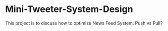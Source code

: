 # Mini-Tweeter-System-Design
This project is to discuss how to optimize News Feed System. Push vs Pull?
